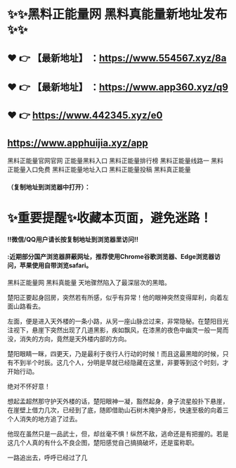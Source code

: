 # :sparkles::sparkles:黑料正能量网 黑料真能量新地址发布:sparkles::sparkles:

 :heart: :point_right: 【最新地址】 ：https://www.554567.xyz/8a
 ------
 :heart: :point_right: 【最新地址】 ：https://www.app360.xyz/q9
 ------
 :heart: :point_right: https://www.442345.xyz/e0
 ------
https://www.apphuijia.xyz/app
 ------

黑料正能量官网官网
正能量黑料入口
黑料正能量排行榜
黑料正能量线路一
黑料正能量入口免费
黑料正能量地址入口
黑料正能量投稿
黑料真正能量


#### （复制地址到浏览器中打开）：
# :sparkles:重要提醒:sparkles:收藏本页面，避免迷路！
#### ‼️微信/QQ用户请长按复制地址到浏览器里访问‼
#### :近期部分国产浏览器屏蔽网址，推荐使用Chrome谷歌浏览器、Edge浏览器访问，苹果使用自带浏览safari。

黑料正能量网 黑料真能量 天地骤然陷入了最深层次的黑暗。

楚阳正要起身回房，突然若有所感，似乎有异常！他的眼神突然变得犀利，向着左面山路看去。

左面，便是进入天外楼的一条小路，从另一座山脉岔过来，非常隐秘。在楚阳目光注视下，悬崖下突然出现了几道黑影，疾如飘风，在漆黑的夜色中幽灵一般一晃而没，消失的方向，竟然是天外楼内部的方向。

楚阳眼睛一眯，四更天，乃是最利于夜行人行动的时候！而且这最黑暗的时候，只有不到半个时辰。这几个人，分明是早就已经隐藏在这里，非要等到这个时刻，才开始行动。

绝对不怀好意！

想起孟超然那守护天外楼的话，楚阳眼神一凝，豁然起身，身子流星般扑下悬崖，在崖壁上借力几次，已经到了底，随即借助山石树木掩护身形，快速至极的向着三个人消失的地方追了过去。

他现在虽然只是一品武士，但，却丝毫不惧！纵然不敌，逃命还是有把握的。若是这几个人真的有什么不良企图，楚阳感觉自己搞搞破坏，还是蛮称职。

一路追出去，呼呼已经过了几
